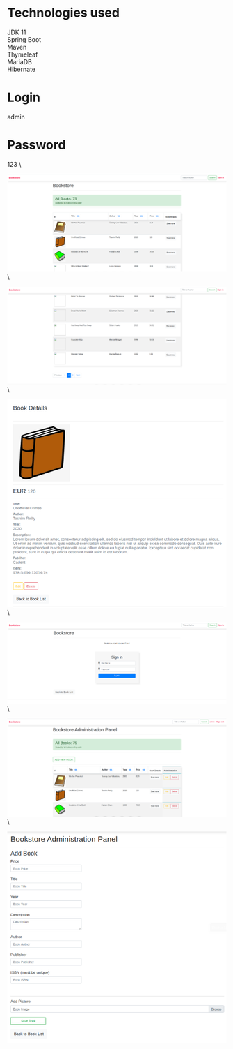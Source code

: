 # Technologies used

JDK 11\
Spring Boot\
Maven\
Thymeleaf\
MariaDB\
Hibernate

# Login

admin

# Password

123 \

![alt text](https://github.com/andrey-makeyev/Bookstore/blob/master/src/main/resources/static/img/1.png?raw=true) \

![alt text](https://github.com/andrey-makeyev/Bookstore/blob/master/src/main/resources/static/img/2.png?raw=true) \

![alt text](https://github.com/andrey-makeyev/Bookstore/blob/master/src/main/resources/static/img/3.png?raw=true) \

![alt text](https://github.com/andrey-makeyev/Bookstore/blob/master/src/main/resources/static/img/4.png?raw=true) \

![alt text](https://github.com/andrey-makeyev/Bookstore/blob/master/src/main/resources/static/img/5.png?raw=true) \

![alt text](https://github.com/andrey-makeyev/Bookstore/blob/master/src/main/resources/static/img/6.png?raw=true)


